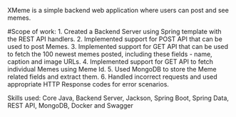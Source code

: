 XMeme is a simple backend web application where users can post and see memes.

#Scope of work: 1. Created a Backend Server using Spring template with the REST API handlers. 2. Implemented support for POST API that can be used to post Memes. 3. Implemented support for GET API that can be used to fetch the 100 newest memes posted, including these fields - name, caption and image URLs. 4. Implemented support for GET API to fetch individual Memes using Meme Id. 5. Used MongoDB to store the Meme related fields and extract them. 6. Handled incorrect requests and used appropriate HTTP Response codes for error scenarios.

Skills used:
Core Java, Backend Server, Jackson, Spring Boot, Spring Data, REST API, MongoDB, Docker and Swagger
